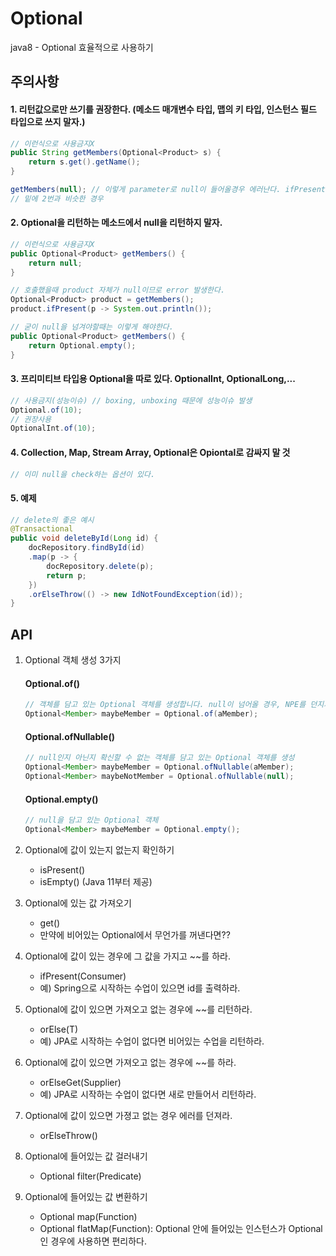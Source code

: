 # Optional
java8 - Optional 효율적으로 사용하기

<!-- https://docs.google.com/document/d/1UxKM56um1mjGeayxmJmvALM5CDIJC17vx1-sDwoEbSs/edit# -->

## 주의사항 ##

#### 1. 리턴값으로만 쓰기를 권장한다. (메소드 매개변수 타입, 맵의 키 타입, 인스턴스 필드 타입으로 쓰지 말자.) ####
````java
// 이런식으로 사용금지X
public String getMembers(Optional<Product> s) {
	return s.get().getName();
}

getMembers(null); // 이렇게 parameter로 null이 들어올경우 에러난다. ifPresent도 마찬가지다.
// 밑에 2번과 비슷한 경우

````

#### 2. Optional을 리턴하는 메소드에서 null을 리턴하지 말자. ####
````java
// 이런식으로 사용금지X
public Optional<Product> getMembers() {
	return null;
}

// 호출했을때 product 자체가 null이므로 error 발생한다.
Optional<Product> product = getMembers();
product.ifPresent(p -> System.out.println());
````
````java
// 굳이 null을 넘겨야할때는 이렇게 해야한다. 
public Optional<Product> getMembers() {
	return Optional.empty();
}
````

#### 3. 프리미티브 타입용 Optional을 따로 있다. OptionalInt, OptionalLong,... ####
````java
// 사용금지(성능이슈) // boxing, unboxing 때문에 성능이슈 발생
Optional.of(10);
// 권장사용
OptionalInt.of(10);
````

#### 4. Collection, Map, Stream Array, Optional은 Opiontal로 감싸지 말 것 ####
````java
// 이미 null을 check하는 옵션이 있다.
````

#### 5. 예제 ####
````java
// delete의 좋은 예시
@Transactional
public void deleteById(Long id) {
	docRepository.findById(id)
	.map(p -> { 
		docRepository.delete(p);
		return p;
	})
	.orElseThrow(() -> new IdNotFoundException(id));
}
````

## API ##
1. Optional 객체 생성 3가지
	#### Optional.of() ####

	````java
	// 객체를 담고 있는 Optional 객체를 생성합니다. null이 넘어올 경우, NPE를 던지기 때문에 주의
	Optional<Member> maybeMember = Optional.of(aMember);
	```` 
	
	#### Optional.ofNullable() ####
	````java
	// null인지 아닌지 확신할 수 없는 객체를 담고 있는 Optional 객체를 생성
	Optional<Member> maybeMember = Optional.ofNullable(aMember);
	Optional<Member> maybeNotMember = Optional.ofNullable(null);
	```` 
	
	#### Optional.empty() ####
	````java
	// null을 담고 있는 Optional 객체
	Optional<Member> maybeMember = Optional.empty();
	```` 

2. Optional에 값이 있는지 없는지 확인하기
	- isPresent()
	- isEmpty() (Java 11부터 제공)

3. Optional에 있는 값 가져오기
	- get()
	- 만약에 비어있는 Optional에서 무언가를 꺼낸다면??

4. Optional에 값이 있는 경우에 그 값을 가지고 ~~를 하라.
	- ifPresent(Consumer)
	- 예) Spring으로 시작하는 수업이 있으면 id를 출력하라.

5. Optional에 값이 있으면 가져오고 없는 경우에 ~~를 리턴하라.
	- orElse(T)
	- 예) JPA로 시작하는 수업이 없다면 비어있는 수업을 리턴하라.

6. Optional에 값이 있으면 가져오고 없는 경우에 ~~를 하라.
	- orElseGet(Supplier)
	- 예) JPA로 시작하는 수업이 없다면 새로 만들어서 리턴하라.

7. Optional에 값이 있으면 가졍고 없는 경우 에러를 던져라.
	- orElseThrow()

8. Optional에 들어있는 값 걸러내기
	- Optional filter(Predicate)

9. Optional에 들어있는 값 변환하기
	- Optional map(Function)
	- Optional flatMap(Function): Optional 안에 들어있는 인스턴스가 Optional인 경우에 사용하면 편리하다.
